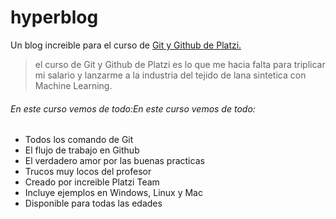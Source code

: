 # hyperblog
Un blog increible para el curso de [Git y Github de Platzi.](https://platzi.com/cursos/git-github/ "Git y Github de Platzi.")

>el curso de Git y Github de Platzi es lo que me hacia falta para triplicar mi salario y lanzarme a la industria del tejido de lana sintetica con Machine Learning.

###### En este curso vemos de todo:En este curso vemos de todo:
* Todos los comando de Git
* El flujo de trabajo en Github
* El verdadero amor por las buenas practicas
* Trucos muy locos del profesor
* Creado por increible Platzi Team
* Incluye ejemplos en Windows, Linux y Mac
* Disponible para todas las edades
